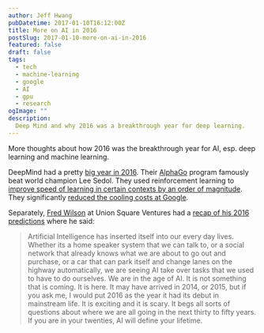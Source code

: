 ```yaml
---
author: Jeff Hwang
pubDatetime: 2017-01-10T16:12:00Z
title: More on AI in 2016
postSlug: 2017-01-10-more-on-ai-in-2016
featured: false
draft: false
tags:
  - tech
  - machine-learning
  - google
  - AI
  - gpu
  - research
ogImage: ""
description:
  Deep Mind and why 2016 was a breakthrough year for deep learning.
---
```

More thoughts about how 2016 was the breakthrough year for AI, esp. deep learning and machine learning.

DeepMind had a pretty [big year in 2016](https://deepmind.com/blog/deepmind-round-up-2016/). Their [AlphaGo](http://www.nature.com/nature/journal/v529/n7587/full/nature16961.html) program famously beat world champion Lee Sedol. They used reinforcement learning to [improve speed of learning in certain contexts by an order of magnitude](https://deepmind.com/blog/reinforcement-learning-unsupervised-auxiliary-tasks/). They significantly [reduced the cooling costs at Google](https://deepmind.com/blog/deepmind-ai-reduces-google-data-centre-cooling-bill-40/).

Separately, [Fred Wilson](http://avc.com) at Union Square Ventures had a [recap of his 2016 predictions](http://avc.com/2016/12/what-did-and-did-not-happen-in-2016/) where he said: 

> Artificial Intelligence has inserted itself into our every day lives. Whether its a home speaker system that we can talk to, or a social network that already knows what we are about to go out and purchase, or a car that can park itself and change lanes on the highway automatically, we are seeing AI take over tasks that we used to have to do ourselves. We are in the age of AI. It is not something that is coming. It is here. It may have arrived in 2014, or 2015, but if you ask me, I would put 2016 as the year it had its debut in mainstream life. It is exciting and it is scary. It begs all sorts of questions about where we are all going in the next thirty to fifty years. If you are in your twenties, AI will define your lifetime.
